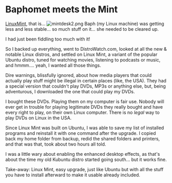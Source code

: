 # Baphomet meets the Mint

[LinuxMint](http://distrowatch.com/table.php?distribution=mint), that is...
![mintdesk2.png](http://westkarana.com/wp-content/uploads/2007/08/mintdesk2.png)
Baph (my Linux machine) was getting less and less stable... so much stuff on it... she needed to be cleared up.

I had just been fiddling too much with it!

So I backed up everything, went to DistroWatch.com, looked at all the new & notable Linux distros, and settled on Linux Mint, a variant of the popular Ubuntu distro, tuned for watching movies, listening to podcasts or music, and hmmm.... yeah, I wanted all those things.

Dire warnings, blissfully ignored, about how media players that could actually play stuff might be illegal in certain places (like, the USA). They had a special version that couldn't play DVDs, MP3s or anything else, but, being adventurous, I downloaded the one that could play my DVDs.

I bought these DVDs. Playing them on my computer is fair use. Nobody will ever get in trouble for playing legitimate DVDs they really bought and have every right to play, on their own Linux computer. There is no *legal* way to play DVDs on Linux in the USA.

Since Linux Mint was built on Ubuntu, I was able to save my list of installed programs and reinstall it with one command after the upgrade. I copied back my home folder from backup, redid the shared folders and printers, and that was that, took about two hours all told.

I was a little wary about enabling the enhanced desktop effects, as that's about the time my old Kubuntu distro started going south... but it works fine.

Take-away: Linux Mint, easy upgrade, just like Ubuntu but with all the stuff you have to install afterward to make it usable already included.
